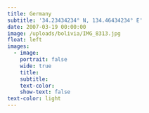 ```yaml
---
title: Germany
subtitle: '34.23434234° N, 134.46434234° E'
date: 2007-03-19 00:00:00
image: /uploads/bolivia/IMG_8313.jpg
float: left
images:
  - image:
    portrait: false
    wide: true
    title:
    subtitle:
    text-color:
    show-text: false
text-color: light
---
```



